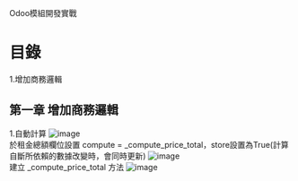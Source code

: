 Odoo模組開發實戰
# 目錄
   1.增加商務邏輯
## 第一章 增加商務邏輯
   1.自動計算
   ![image](https://user-images.githubusercontent.com/90267374/132932903-4c93a9cf-521e-407c-8d62-26029ae2c5b9.png)
   <br/>
   於租金總額欄位設置 compute = _compute_price_total，store設置為True(計算自斷所依賴的數據改變時，會同時更新)
   ![image](https://user-images.githubusercontent.com/90267374/132932941-b7528978-88e6-454e-8080-d1d071d4b5c2.png)
   <br/>
   建立 _compute_price_total 方法
   ![image](https://user-images.githubusercontent.com/90267374/132933175-69e48700-7d16-42ca-a205-e363128af7fa.png)

  
   
  
